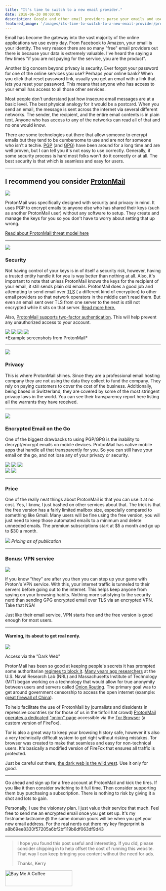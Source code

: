 ```yaml
---
title: "It's time to switch to a new email provider."
date: 2018-06-30 00:00:00
description: Google and other email providers parse your emails and use that data to show you Ads or just sell that information to 3rd parties. Ever had that creepy feeling when ads start showing up on websites for something you haven't even told anyone you were thinking about buying? Well, now you know why. 
featured_image: '/images/its-time-to-switch-to-a-new-email-provider/protonmail-corporate-door.jpg'
---
```



Email has become the gateway into the vast majority of the online applications we use every day. From Facebook to Amazon, your email is your identity. The very reason there are so many "free" email providers out there is because your data is extremely valuable. I've heard the saying a few times "if you are not paying for the service, you are the product".



Another big concern beyond privacy is security. Ever forgot your password for one of the online services you use? Perhaps your online bank? When you click that reset password link, usually you get an email with a link that lets you reset your password. This means that anyone who has access to your email has access to all those other services.

Most people don't understand just how insecure email messages are at a basic level. The best physical analogy for it would be a postcard. When you send an email, the message is sent across the internet via several different networks. The sender, the recipient, and the entire email contents is in plain text. Anyone who has access to any of the networks can read all of that and no one would know.

There are some technologies out there that allow someone to encrypt emails but they tend to be cumbersome to use and are not for someone who isn't a techie. [PGP](https://en.wikipedia.org/wiki/Pretty_Good_Privacy) (and [GPG](https://gnupg.org/)) have been around for a long time and are well proven, but I can tell you it's not easy to use correctly. Generally, if some security process is hard most folks won't do it correctly or at all. The best security is that which is seamless and easy for users. 

---

## I recommend you consider [ProtonMail](https://protonmail.com/)


![](/images/its-time-to-switch-to-a-new-email-provider/homepage.jpg)


ProtonMail was specifically designed with security and privacy in mind. It uses PGP to encrypt emails to anyone else who has shared their keys (such as another ProtonMail user) without any software to setup. They create and manage the keys for you so you don't have to worry about setting that up wrong.

[Read about ProtonMail threat model here](https://protonmail.com/blog/protonmail-threat-model/)

---

![](/images/its-time-to-switch-to-a-new-email-provider/secured-by-protonmail-purple.png)

### Security

Not having control of your keys is in of itself a security risk, however, having a trusted entity handle it for you is way better than nothing at all. Also, it's important to note that unless ProtonMail knows the keys for the recipient of your email, it still sends plain old emails. ProtonMail does a good job and attempting to send email over [TLS](https://en.wikipedia.org/wiki/Transport_Layer_Security) ( a different kind of encryption) to other email providers so that network operators in the middle can't read them. But even an email sent over TLS from one server to the next is still not encrypted while it sits on that server. [Read more here.](https://protonmail.com/security-details)

Also, [ProtonMail supports two-factor authentication](https://protonmail.com/support/knowledge-base/two-factor-authentication/). This will help prevent any unauthorized access to your account. 


<div class="gallery" data-columns="2">
	<img src="/images/its-time-to-switch-to-a-new-email-provider/column-message.jpg">
	<img src="/images/its-time-to-switch-to-a-new-email-provider/compose-encrypt.jpg">
	<img src="/images/its-time-to-switch-to-a-new-email-provider/row.jpg">
	<img src="/images/its-time-to-switch-to-a-new-email-provider/row-message.jpg">
</div>
*Example screenshots from ProtonMail*

---

![](/images/its-time-to-switch-to-a-new-email-provider/protonmail-shot-girl.jpg)


### Privacy

This is where ProtonMail shines. Since they are a professional email hosting company they are not using the data they collect to fund the company. They rely on paying customers to cover the cost of the business. Additionally, being based in Switzerland, they are covered by some of the most stringent privacy laws in the world. You can see their transparency report here listing all the warrants they have received. 

---

![](/images/its-time-to-switch-to-a-new-email-provider/protonmail-shot-decrypt.jpg)

### Encrypted Email on the Go

One of the biggest drawbacks to using PGP/GPG is the inability to decrypt/encrypt emails on mobile devices. ProtonMail has native mobile apps that handle all that transparently for you. So you can still have your email on the go, and not lose any of your privacy or security. 

<div class="gallery" data-columns="3">
	<img src="/images/its-time-to-switch-to-a-new-email-provider/compose.jpg">
	<img src="/images/its-time-to-switch-to-a-new-email-provider/inbox.jpg">
	<img src="/images/its-time-to-switch-to-a-new-email-provider/mailbox-1.jpg">
</div>

<div class="gallery" data-columns="2">
	<img src="/images/its-time-to-switch-to-a-new-email-provider/menu.jpg">
	<img src="/images/its-time-to-switch-to-a-new-email-provider/user-1.jpg">
</div>

---

### Price

One of the really neat things about ProtonMail is that you can use it at no cost. Yes, I know, I just bashed on other services about that. The trick is that the free version has a fairly limited mailbox size, especially compared to something like Gmail. Many users will be fine using the free version, you will just need to keep those automated emails to a minimum and delete unneeded emails. The premium subscriptions start at $5 a month and go up to $30 a month. 

![](/images/its-time-to-switch-to-a-new-email-provider/image.png)
*Pricing as of publication*

---

### Bonus: VPN service

![](/images/its-time-to-switch-to-a-new-email-provider/protonvpn-wallpaper-7.jpg)

If you know "they" are after you then you can step up your game with Proton's VPN service. With this, your internet traffic is tunneled to their servers before going out to the internet. This helps keep anyone from spying on your browsing habits. Nothing more satisfying to the security nerd than sending GPG encrypted email over TLS via an encrypted VPN. Take that NSA!

Just like their email service, VPN starts free and the free version is good enough for most users. 

---

#### Warning, its about to get real nerdy. 

![](/images/its-time-to-switch-to-a-new-email-provider/image-1.png)

Access via the "Dark Web"

ProtonMail has been so good at keeping people's secrets it has prompted some authoritarian [regimes to block it](https://www.reuters.com/article/us-russia-protonmail/russia-blocks-encrypted-email-service-protonmail-idUSKBN1ZS1K8). [Many years ago researchers](https://www.torproject.org/about/history/) at the U.S. Naval Research Lab (NRL) and Massachusetts Institute of Technology (MIT) began working on a technology that would allow for true anonymity between users and servers called [Onion Routing](https://en.wikipedia.org/wiki/Onion_routing). The primary goal was to get around government censorship to access the open internet (example: [great firewall of China](https://en.wikipedia.org/wiki/Great_Firewall)).

To help facilitate the use of ProtonMail by journalists and dissidents in repressive countries (or for those of us in the tinfoil hat crowd) [ProtonMail operates a dedicated](https://protonmail.com/tor) ["onion" page](https://protonirockerxow.onion/) accessible via the [Tor Browser](https://www.torproject.org/download/) (a custom version of FireFox).

Tor is also a great way to keep your browsing history safe, however it's also a very technically difficult system to get right without risking mistakes. Tor browser was created to make that seamless and easy for non-technical users. It's basically a modified version of FireFox that ensures all traffic is protected.

Just be careful out there, [the dark web is the wild west](https://en.wikipedia.org/wiki/Dark_web). Use it only for good. 

---

Go ahead and sign up for a free account at ProtonMail and kick the tires. If you like it then consider switching to it full time. Then consider supporting them buy purchasing a subscription. There is nothing to risk by giving it a shot and lots to gain.

Personally, I use the visionary plan. I just value their service that much. Feel free to send me an encrypted email once you get set up. It's my firstname.lastname @ the same domain yours will be when you get your new email address. For the real nerds out there my key fingerprint is a8b69ee8330f57205a6bf2bf119b8df063df9d43

---

> I hope you found this post useful and interesting. If you did, please consider chipping in to help offset the cost of running this website. That way I can keep bringing you content without the need for ads.  
>   
> Thanks, Kerry

<a href="https://www.buymeacoffee.com/kerryhatcher" target="_blank"><img src="https://cdn.buymeacoffee.com/buttons/arial-green.png" alt="Buy Me A Coffee" style="height: 51px !important;width: 217px !important;" ></a>